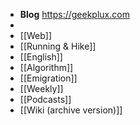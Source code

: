 - **Blog** https://geekplux.com
-
- [[Web]]
- [[Running & Hike]]
- [[English]]
- [[Algorithm]]
- [[Emigration]]
- [[Weekly]]
- [[Podcasts]]
- [[Wiki (archive version)]]